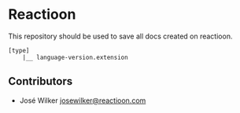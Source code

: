 # Reactioon

This repository should be used to save all docs created on reactioon.

```
[type]
    |__ language-version.extension
```

## Contributors
- José Wilker <josewilker@reactioon.com>
